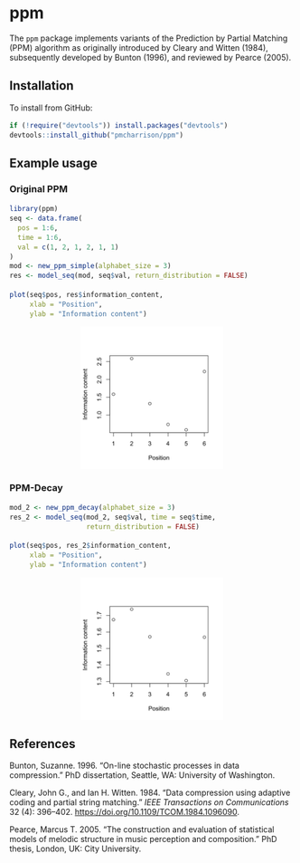 
<!-- README.md is generated from README.Rmd. Please edit that file -->

# ppm

The `ppm` package implements variants of the Prediction by Partial
Matching (PPM) algorithm as originally introduced by Cleary and Witten
(1984), subsequently developed by Bunton (1996), and reviewed by Pearce
(2005).

## Installation

To install from GitHub:

``` r
if (!require("devtools")) install.packages("devtools")
devtools::install_github("pmcharrison/ppm")
```

## Example usage

### Original PPM

``` r
library(ppm)
seq <- data.frame(
  pos = 1:6,
  time = 1:6,
  val = c(1, 2, 1, 2, 1, 1)
)
mod <- new_ppm_simple(alphabet_size = 3)
res <- model_seq(mod, seq$val, return_distribution = FALSE)

plot(seq$pos, res$information_content,
     xlab = "Position",
     ylab = "Information content")
```

<img src="man/figures/README-unnamed-chunk-1-1.png" width="50%" style="display: block; margin: auto;" />

### PPM-Decay

``` r
mod_2 <- new_ppm_decay(alphabet_size = 3)
res_2 <- model_seq(mod_2, seq$val, time = seq$time,
                   return_distribution = FALSE)

plot(seq$pos, res_2$information_content,
     xlab = "Position",
     ylab = "Information content")
```

<img src="man/figures/README-unnamed-chunk-2-1.png" width="50%" style="display: block; margin: auto;" />

## References

<div id="refs" class="references">

<div id="ref-Bunton1996">

Bunton, Suzanne. 1996. “On-line stochastic processes in data
compression.” PhD dissertation, Seattle, WA: University of Washington.

</div>

<div id="ref-Cleary1984">

Cleary, John G., and Ian H. Witten. 1984. “Data compression using
adaptive coding and partial string matching.” *IEEE Transactions on
Communications* 32 (4): 396–402.
<https://doi.org/10.1109/TCOM.1984.1096090>.

</div>

<div id="ref-Pearce2005">

Pearce, Marcus T. 2005. “The construction and evaluation of statistical
models of melodic structure in music perception and composition.” PhD
thesis, London, UK: City University.

</div>

</div>

